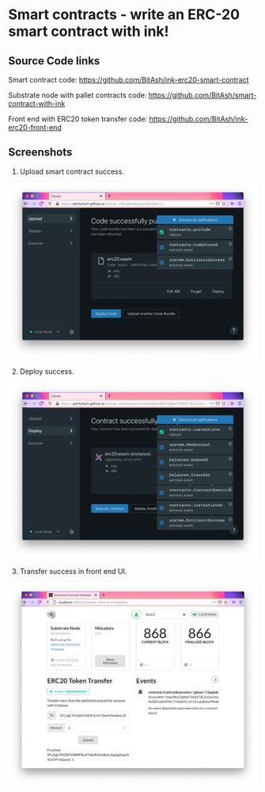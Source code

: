# Smart contracts - write an ERC-20 smart contract with ink!

## Source Code links

Smart contract code: https://github.com/BitAsh/ink-erc20-smart-contract

Substrate node with pallet contracts code: https://github.com/BitAsh/smart-contract-with-ink

Front end with ERC20 token transfer code: https://github.com/BitAsh/ink-erc20-front-end

## Screenshots

1. Upload smart contract success.

![](upload.png)

2. Deploy success.

![](deploy.png)

3. Transfer success in front end UI.

![](fe-transfer.png)
